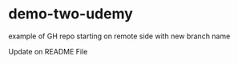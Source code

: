 # demo-two-udemy
example of GH repo starting on remote side with new branch name


Update on README File

